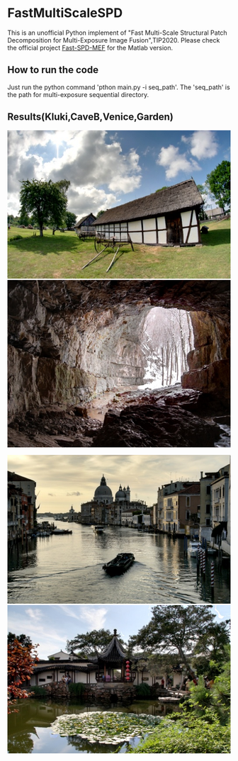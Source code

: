 # FastMultiScaleSPD

This is an unofficial Python implement of "Fast Multi-Scale Structural Patch Decomposition for Multi-Exposure Image Fusion",TIP2020. Please check the official project [Fast-SPD-MEF](https://github.com/xiaohuiben/fmmef-TIP-2020) for the Matlab version.

## How to run the code

Just run the python command 'pthon main.py -i seq_path'. The 'seq_path' is the path for multi-exposure sequential directory.

## Results(Kluki,CaveB,Venice,Garden)

![Kluki](https://github.com/DavidQiuChao/FastMultiScaleSPD/blob/main/tmp.jpg) ![CaveB](https://github.com/DavidQiuChao/FastMultiScaleSPD/blob/main/tmp1.jpg)

![Venice](https://github.com/DavidQiuChao/FastMultiScaleSPD/blob/main/tmp2.jpg) ![Garden](https://github.com/DavidQiuChao/FastMultiScaleSPD/blob/main/tmp3.jpg)

